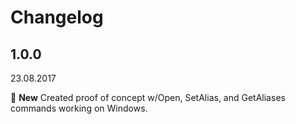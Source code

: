 # Changelog

## 1.0.0
23.08.2017

:tada: **New** Created proof of concept w/Open, SetAlias, and GetAliases commands working on Windows.